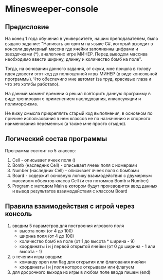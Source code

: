 # Minesweeper-console
## Предисловие
На конец 1 года обучения в университете, нашим преподавателем, было выдано задание: "Написать алгоритм на языке C#, который выводит в консоли двумерный массив где ячейки заполненны цифрами и звездочками (*), аналогично игре МИНЕР. Перед выводом массива необходимо ввести ширину, длинну и количество бомб на поле".  
  
Тогда, на основании данного задания, от скуки, мне пришла в голову идея довести этот код до полноценной игры МИНЕР (в виде консольной программы). Что обеспечило мне автомат (за труд, красивые глаза и что это хотябы работало).  
  
На данный момент времени я решил повторить данную программу в виде тренировки с применением наследования, инкапсуляции и полиморфизма.  
  
Не вижу смысла прикреплять старый код выполнения, в основном по причине использования в нем классов не по назначению и спорного наименования переменных (а также мне просто стыдно).

## Логический состав программы
Программа состоит из 5 классов:
1) Cell - описывает ячеек поля ()
2) Bomb (наследник Cell) - описывает ячеек поля с номерами
3) Number (наследник Cell) - описывает ячеек поля с бомбами
4) Board - содержит основную логику взаимодействия с двумерным массивом объектов класса Cell (и его потомков Bomb и Number) 
5) Program с методом Main в котором будут производится ввод данных и вывод результатов взаимодействия с классом Board

## Правила взаимодействия с игрой через консоль
1) вводим 5 параметров для построения игрового поля
    - высота поля (от 4 до 100)
    - ширина поля (от 4 до 100)
    - количество бомб на поле (от 1 до высота * ширина - 9)
    - координаты i и j первой открытой ячейки (от 0 до ширина - 1 или высота - 1)
2) в течении игры вводим:
    - команду open или flag для открытия или флагования ячейки
    - координаты i и j поля которое открываем или флагуем
3) для досрочного выхода из игры в любом поле ввода пишем (end)
